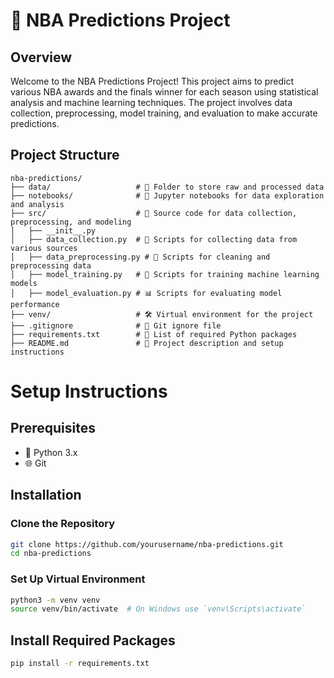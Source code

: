 # 🏀 NBA Predictions Project

## Overview
Welcome to the NBA Predictions Project! This project aims to predict various NBA awards and the finals winner for each season using statistical analysis and machine learning techniques. The project involves data collection, preprocessing, model training, and evaluation to make accurate predictions.

## Project Structure
```plaintext
nba-predictions/
├── data/                   # 📁 Folder to store raw and processed data
├── notebooks/              # 📓 Jupyter notebooks for data exploration and analysis
├── src/                    # 📂 Source code for data collection, preprocessing, and modeling
│   ├── __init__.py
│   ├── data_collection.py  # 📝 Scripts for collecting data from various sources
│   ├── data_preprocessing.py # 🧹 Scripts for cleaning and preprocessing data
│   ├── model_training.py   # 🤖 Scripts for training machine learning models
│   ├── model_evaluation.py # 📊 Scripts for evaluating model performance
├── venv/                   # 🛠 Virtual environment for the project
├── .gitignore              # 🚫 Git ignore file
├── requirements.txt        # 📜 List of required Python packages
├── README.md               # 📖 Project description and setup instructions
```

# Setup Instructions

## Prerequisites

- 🐍 Python 3.x
- 🌐 Git

## Installation

### Clone the Repository

```bash
git clone https://github.com/yourusername/nba-predictions.git
cd nba-predictions
```
### Set Up Virtual Environment

```bash
python3 -m venv venv
source venv/bin/activate  # On Windows use `venv\Scripts\activate`
```
## Install Required Packages

```bash
pip install -r requirements.txt
```
